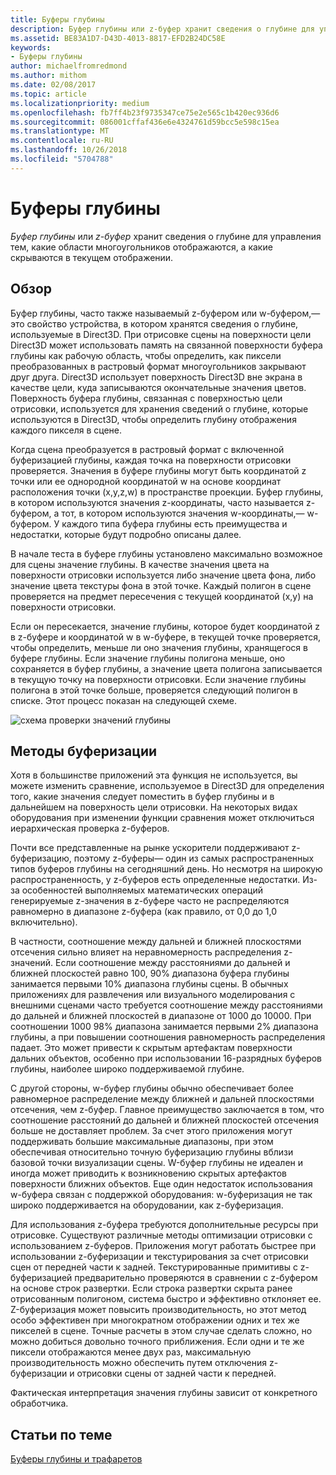 ```yaml
---
title: Буферы глубины
description: Буфер глубины или z-буфер хранит сведения о глубине для управления тем, какие области многоугольников отображаются, а какие скрываются в текущем отображении.
ms.assetid: BE83A1D7-D43D-4013-8817-EFD2B24DC58E
keywords:
- Буферы глубины
author: michaelfromredmond
ms.author: mithom
ms.date: 02/08/2017
ms.topic: article
ms.localizationpriority: medium
ms.openlocfilehash: fb7ff4b23f9735347ce75e2e565c1b420ec936d6
ms.sourcegitcommit: 086001cffaf436e6e4324761d59bcc5e598c15ea
ms.translationtype: MT
ms.contentlocale: ru-RU
ms.lasthandoff: 10/26/2018
ms.locfileid: "5704788"
---
```

# <a name="depth-buffers"></a>Буферы глубины


*Буфер глубины* или *z-буфер* хранит сведения о глубине для управления тем, какие области многоугольников отображаются, а какие скрываются в текущем отображении.

## <a name="span-idoverviewspanspan-idoverviewspanspan-idoverviewspanoverview"></a><span id="Overview"></span><span id="overview"></span><span id="OVERVIEW"></span>Обзор


Буфер глубины, часто также называемый z-буфером или w-буфером,— это свойство устройства, в котором хранятся сведения о глубине, используемые в Direct3D. При отрисовке сцены на поверхности цели Direct3D может использовать память на связанной поверхности буфера глубины как рабочую область, чтобы определить, как пиксели преобразованных в растровый формат многоугольников закрывают друг друга. Direct3D использует поверхность Direct3D вне экрана в качестве цели, куда записываются окончательные значения цветов. Поверхность буфера глубины, связанная с поверхностью цели отрисовки, используется для хранения сведений о глубине, которые используются в Direct3D, чтобы определить глубину отображения каждого пикселя в сцене.

Когда сцена преобразуется в растровый формат с включенной буферизацией глубины, каждая точка на поверхности отрисовки проверяется. Значения в буфере глубины могут быть координатой z точки или ее однородной координатой w на основе координат расположения точки (x,y,z,w) в пространстве проекции. Буфер глубины, в котором используются значения z-координаты, часто называется z-буфером, а тот, в котором используются значения w-координаты,— w-буфером. У каждого типа буфера глубины есть преимущества и недостатки, которые будут подробно описаны далее.

В начале теста в буфере глубины установлено максимально возможное для сцены значение глубины. В качестве значения цвета на поверхности отрисовки используется либо значение цвета фона, либо значение цвета текстуры фона в этой точке. Каждый полигон в сцене проверяется на предмет пересечения с текущей координатой (x,y) на поверхности отрисовки.

Если он пересекается, значение глубины, которое будет координатой z в z-буфере и координатой w в w-буфере, в текущей точке проверяется, чтобы определить, меньше ли оно значения глубины, хранящегося в буфере глубины. Если значение глубины полигона меньше, оно сохраняется в буфер глубины, а значение цвета полигона записывается в текущую точку на поверхности отрисовки. Если значение глубины полигона в этой точке больше, проверяется следующий полигон в списке. Этот процесс показан на следующей схеме.

![схема проверки значений глубины](images/zbuffer.png)

## <a name="span-idbufferingtechniquesspanspan-idbufferingtechniquesspanspan-idbufferingtechniquesspanbuffering-techniques"></a><span id="Buffering_techniques"></span><span id="buffering_techniques"></span><span id="BUFFERING_TECHNIQUES"></span>Методы буферизации


Хотя в большинстве приложений эта функция не используется, вы можете изменить сравнение, используемое в Direct3D для определения того, какие значения следует поместить в буфер глубины и в дальнейшем на поверхность цели отрисовки. На некоторых видах оборудования при изменении функции сравнения может отключиться иерархическая проверка z-буферов.

Почти все представленные на рынке ускорители поддерживают z-буферизацию, поэтому z-буферы— один из самых распространенных типов буферов глубины на сегодняшний день. Но несмотря на широкую распространенность, у z-буферов есть определенные недостатки. Из-за особенностей выполняемых математических операций генерируемые z-значения в z-буфере часто не распределяются равномерно в диапазоне z-буфера (как правило, от 0,0 до 1,0 включительно).

В частности, соотношение между дальней и ближней плоскостями отсечения сильно влияет на неравномерность распределения z-значений. Если соотношение между расстояниями до дальней и ближней плоскостей равно 100, 90% диапазона буфера глубины занимается первыми 10% диапазона глубины сцены. В обычных приложениях для развлечения или визуального моделирования с внешними сценами часто требуется соотношение между расстояниями до дальней и ближней плоскостей в диапазоне от 1000 до 10000. При соотношении 1000 98% диапазона занимается первыми 2% диапазона глубины, а при повышении соотношения равномерность распределения падает. Это может привести к скрытым артефактам поверхности дальних объектов, особенно при использовании 16-разрядных буферов глубины, наиболее широко поддерживаемой глубине.

С другой стороны, w-буфер глубины обычно обеспечивает более равномерное распределение между ближней и дальней плоскостями отсечения, чем z-буфер. Главное преимущество заключается в том, что соотношение расстояний до дальней и ближней плоскостей отсечения больше не доставляет проблем. За счет этого приложения могут поддерживать большие максимальные диапазоны, при этом обеспечивая относительно точную буферизацию глубины вблизи базовой точки визуализации сцены. W-буфер глубины не идеален и иногда может приводить к возникновению скрытых артефактов поверхности ближних объектов. Еще один недостаток использования w-буфера связан с поддержкой оборудования: w-буферизация не так широко поддерживается на оборудовании, как z-буферизация.

Для использования z-буфера требуются дополнительные ресурсы при отрисовке. Существуют различные методы оптимизации отрисовки с использованием z-буферов. Приложения могут работать быстрее при использовании z-буферизации и текстурирования за счет отрисовки сцен от передней части к задней. Текстурированные примитивы с z-буферизацией предварительно проверяются в сравнении с z-буфером на основе строк развертки. Если строка развертки скрыта ранее отрисованным полигоном, система быстро и эффективно отклоняет ее. Z-буферизация может повысить производительность, но этот метод особо эффективен при многократном отображении одних и тех же пикселей в сцене. Точные расчеты в этом случае сделать сложно, но можно добиться довольно точного приближения. Если одни и те же пиксели отображаются менее двух раз, максимальную производительность можно обеспечить путем отключения z-буферизации и отрисовки сцены от задней части к передней.

Фактическая интерпретация значения глубины зависит от конкретного обработчика.

## <a name="span-idrelated-topicsspanrelated-topics"></a><span id="related-topics"></span>Статьи по теме


[Буферы глубины и трафаретов](depth-and-stencil-buffers.md)

 

 




